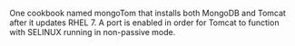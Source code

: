 One cookbook named mongoTom that installs both MongoDB and Tomcat after it updates RHEL 7. A port is enabled in order for Tomcat to function with SELINUX running in non-passive mode.

